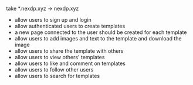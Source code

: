 take *.nexdp.xyz -> nexdp.xyz

- allow users to sign up and login
- allow authenticated users to create templates
- a new page connected to the user should be created for each template
- allow users to add images and text to the template and download the image
- allow users to share the template with others
- allow users to view others' templates
- allow users to like and comment on templates
- allow users to follow other users
- allow users to search for templates
